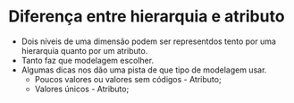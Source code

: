 # Diferença entre hierarquia e atributo
* Dois níveis de uma dimensão podem ser representdos tento por uma hierarquia quanto por um atributo.
* Tanto faz que modelagem escolher.
* Algumas dicas nos dão uma pista de que tipo de modelagem usar.
  * Poucos valores ou valores sem códigos - Atributo;
  * Valores únicos - Atributo;
